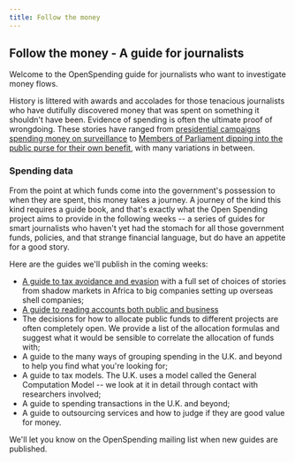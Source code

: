 ```yaml
---
title: Follow the money
---
```


Follow the money - A guide for journalists
------------------------------------------

Welcome to the OpenSpending guide for journalists who want to investigate money flows.

History is littered with awards and accolades for those tenacious journalists who have dutifully discovered money that was spent on something it shouldn't have been. Evidence of spending is often the ultimate proof of wrongdoing. These stories have ranged from [presidential campaigns spending money on surveillance](http://en.wikipedia.org/wiki/Watergate_scandal) to [Members of Parliament dipping into the public purse for their own benefit](http://en.wikipedia.org/wiki/United_Kingdom_parliamentary_expenses_scandal), with many variations in between.

### Spending data ###

From the point at which funds come into the government's possession to when they are spent, this money takes a journey. A journey of the kind this kind requires a guide book, and that's exactly what the Open Spending project aims to provide in the following weeks -- a series of guides for smart journalists who haven't yet had the stomach for all those government funds, policies, and that strange financial language, but do have an appetite for a good story.

Here are the guides we'll publish in the coming weeks:

- [A guide to tax avoidance and evasion](/resources/journo/resources/tax-avoidance-evasion/) with a full set of choices of stories from shadow markets in Africa to big companies setting up overseas shell companies;
- [A guide to reading accounts both public and business](/resources/journo/resources/reading-accounts/)
- The decisions for how to allocate public funds to different projects are often completely open. We provide a list of the allocation formulas and suggest what it would be sensible to correlate the allocation of funds with;
- A guide to the many ways of grouping spending in the U.K. and beyond to help you find what you're looking for;
- A guide to tax models. The U.K. uses a model called the General Computation Model -- we look at it in detail through contact with researchers involved;
- A guide to spending transactions in the U.K. and beyond;
- A guide to outsourcing services and how to judge if they are good value for money.

We'll let you know on the OpenSpending mailing list when new guides are published.
